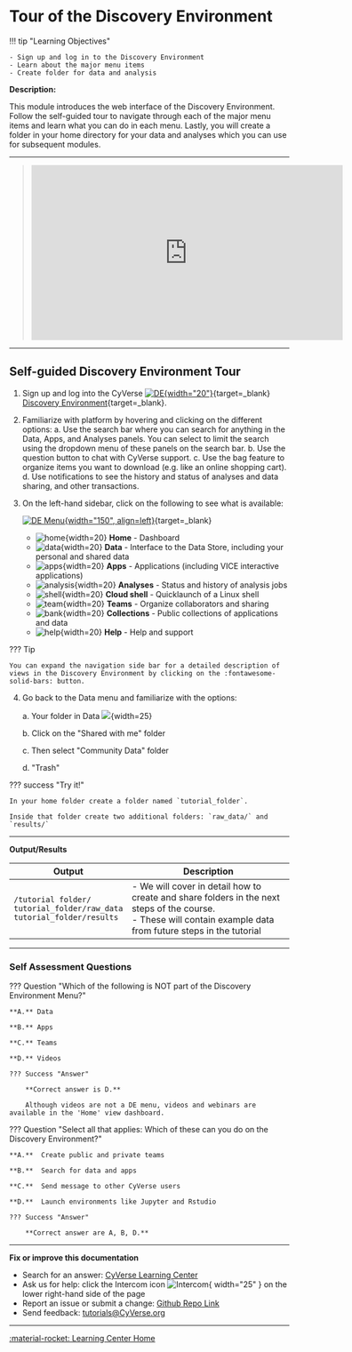 [de]: assets/de/logos/deIcon.svg
[home]: assets/de/menu_items/homeIcon.svg
[data]: assets/de/menu_items/dataIcon.svg
[apps]: assets/de/menu_items/appsIcon.svg
[analysis]: assets/de/menu_items/analysisIcon.svg
[shell]: assets/de/menu_items/webshellIcon.svg
[team]: assets/de/menu_items/teamsIcon.svg
[bank]: assets/de/menu_items/bank.svg
[help]: assets/de/menu_items/helpIcon.svg

# Tour of the Discovery Environment

!!! tip "Learning Objectives"
    
    - Sign up and log in to the Discovery Environment
    - Learn about the major menu items
    - Create folder for data and analysis

**Description:**

This module introduces the web interface of the Discovery Environment.
Follow the self-guided tour to navigate through each of the major menu
items and learn what you can do in each menu. Lastly, you will create a
folder in your home directory for your data and analyses which you can
use for subsequent modules.

---

> <div class="video-container">
> <iframe width="560" height="315" src="https://www.youtube.com/embed/jZihE2QuBrw" title="YouTube video player" frameborder="0" allow="accelerometer; autoplay; clipboard-write; encrypted-media; gyroscope; picture-in-picture" allowfullscreen></iframe>
> </div>

---

## Self-guided Discovery Environment Tour

1.  Sign up and log into the CyVerse [![DE](assets/de/logos/deIcon.png){width="20"}](https://de.cyverse.org/data){target=_blank} [Discovery Environment](https://de.cyverse.org/de){target=_blank}.

2.  Familiarize with platform by hovering and clicking on the different
    options:
    a. Use the search bar where you can search for anything in the Data, Apps, and Analyses panels. You can select to limit the search using the dropdown menu of these panels on the search bar.
    b. Use the question button to chat with CyVerse support.
    c. Use the bag feature to organize items you want to download (e.g. like an online shopping cart).
    d. Use notifications to see the history and status of analyses and data sharing, and other transactions.

3.  On the left-hand sidebar, click on the following to see what is available:

    [![DE Menu](assets/de/navigation.png){width="150", align=left}](https://de.cyverse.org/data){target=_blank} 

    - ![home]{width=20} **Home** - Dashboard
    - ![data]{width=20} **Data** - Interface to the Data Store, including your personal and shared data
    - ![apps]{width=20} **Apps** - Applications (including VICE interactive applications)
    - ![analysis]{width=20} **Analyses** - Status and history of analysis jobs
    - ![shell]{width=20} **Cloud shell** - Quicklaunch of a Linux shell
    - ![team]{width=20} **Teams** - Organize collaborators and sharing
    - ![bank]{width=20} **Collections** - Public collections of applications and data
    - ![help]{width=20} **Help** - Help and support

    
??? Tip
    
    You can expand the navigation side bar for a detailed description of views in the Discovery Environment by clicking on the :fontawesome-solid-bars: button.

4.  Go back to the Data menu and familiarize with the options:

    a.  Your folder in Data ![][data]{width=25}

    b.  Click on the "Shared with me" folder

    c.  Then select "Community Data" folder

    d.  "Trash"


??? success "Try it!"

    In your home folder create a folder named `tutorial_folder`.

    Inside that folder create two additional folders: `raw_data/` and `results/`

------------------------------------------------------------------------

**Output/Results**

| Output | Description |
|--------|-------------|
| `/tutorial folder/` <br> `tutorial_folder/raw_data` <br> `tutorial_folder/results` | - We will cover in detail how to create and share folders in the next steps of the course. <br> - These will contain example data from future steps in the tutorial |

------------------------------------------------------------------------

### Self Assessment Questions

??? Question "Which of the following is NOT part of the Discovery Environment Menu?"
    
    **A.** Data

    **B.** Apps

    **C.** Teams

    **D.** Videos

    ??? Success "Answer"
        
        **Correct answer is D.**

        Although videos are not a DE menu, videos and webinars are available in the 'Home' view dashboard.


??? Question "Select all that applies: Which of these can you do on the Discovery Environment?"
    
    **A.**  Create public and private teams

    **B.**  Search for data and apps

    **C.**  Send message to other CyVerse users

    **D.**  Launch environments like Jupyter and Rstudio

    ??? Success "Answer"
        
        **Correct answer are A, B, D.**

-----------------------------------------------------------------------

**Fix or improve this documentation**

  - Search for an answer:
     [CyVerse Learning Center](https://learning.cyverse.org)
  - Ask us for help:
    click the Intercom icon ![Intercom](assets/intercom.png){ width="25" } on the lower right-hand side of the page
  - Report an issue or submit a change:
    [Github Repo Link](https://github.com/cyverse-learning-materials/)
  - Send feedback: <tutorials@CyVerse.org>
  
------------------------------------------------------------------------

[:material-rocket: Learning Center Home](http://learning.cyverse.org/)